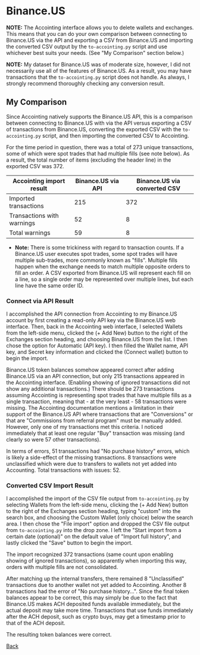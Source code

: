 # Binance.US #

**NOTE:** The Accointing interface allows you to delete wallets and exchanges.  This means that you can do your own
comparison between connecting to Binance.US via the API and exporting a CSV from Binance.US and importing the converted
CSV output by the `to-accointing.py` script and use whichever best suits your needs.  (See "My Comparison" section
below.)

**NOTE:** My dataset for Binance.US was of moderate size, however, I did not necessarily use all of the features of
Binance.US.  As a result, you may have transactions that the `to-accointing.py` script does not handle. As always, I
strongly recommend thoroughly checking any conversion result.

## My Comparison ##

Since Accointing natively supports the Binance.US API, this is a comparison between connecting to Binance.US with via
the API versus exporting a CSV of transactions from Binance.US, converting the exported CSV with the `to-accointing.py`
script, and then importing the converted CSV to Accointing.

For the time period in question, there was a total of 273 unique transactions, some of which were spot trades that had
multiple fills (see note below).  As a result, the total number of items (excluding the header line) in the exported CSV
was 372.


| Accointing import result   | Binance.US via API | Binance.US via converted CSV |
| -------------------------- | ------------------ | ---------------------------- |
| Imported transactions      |         215        |              372             |
| Transactions with warnings |          52        |                8             |
| Total warnings             |          59        |                8             |


* **Note:** There is some trickiness with regard to transaction counts.  If a Binance.US user executes spot trades, some
spot trades will have multiple sub-trades, more commonly known as "fills".  Multiple fills happen when the exchange
needs to match multiple opposite orders to fill an order.  A CSV exported from Binance.US will represent each fill on a
line, so a single order may be represented over multiple lines, but each line have the same order ID.


### Connect via API Result ###

I accomplished the API connection from Accointing to my Binance.US account by first creating a read-only API key via the
Binance.US web interface.  Then, back in the Accointing web interface, I selected Wallets from the left-side menu,
clicked the (+ Add New) button to the right of the Exchanges section heading, and choosing Binance.US from the list.  I
then chose the option for Automatic (API key).  I then filled the Wallet name, API key, and Secret key information and
clicked the (Connect wallet) button to begin the import.

Binance.US token balances somehow appeared correct after adding Binance.US via an API connection, but only 215
transactions appeared in the Accointing interface. (Enabling showing of ignored transactions did not show any additional
transactions.)  There should be 273 transactions assuming Accointing is representing spot trades that have multiple
fills as a single transaction, meaning that - at the very least - 58 transactions were missing.  The Accointing
documentation mentions a limitation in their support of the Binance.US API where transactions that are "Conversions" or
that are "Commissions from referral program" must be manually added.  However, only one of my transactions met this
criteria.  I noticed immediately that at least one regular "Buy" transaction was missing (and clearly so were 57 other
transactions).

In terms of errors, 51 transactions had "No purchase history" errors, which is likely a side-effect of the missing
transactions.  8 transactions were unclassified which were due to transfers to wallets not yet added into Accounting.
Total transactions with issues: 52.


### Converted CSV Import Result ###

I accomplished the import of the CSV file output from `to-accointing.py` by selecting Wallets from the left-side menu,
clicking the (+ Add New) button to the right of the Exchanges section heading, typing "custom" into the search box, and
choosing the Custom Wallet (only choice) below the search area.  I then chose the "File import" option and dropped the
CSV file output from `to-accointing.py` into the drop zone. I left the "Start import from a certain date (optional)" on
the default value of "Import full history", and lastly clicked the "Save" button to begin the import.

The import recognized 372 transactions (same count upon enabling showing of ignored transactions), so apparently when
importing this way, orders with multiple fills are not consolidated.

After matching up the internal transfers, there remained 8 "Unclassified" transactions due to another wallet not yet
added to Accointing.  Another 8 transactions had the error of "No purchase history...".  Since the final token balances
appear to be correct, this may simply be due to the fact that Binance.US makes ACH deposited funds available
immediately, but the actual deposit may take more time.  Transactions that use funds immediately after the ACH deposit,
such as crypto buys, may get a timestamp prior to that of the ACH deposit.

The resulting token balances were correct.


[Back](TO-ACCOINTING.md)
